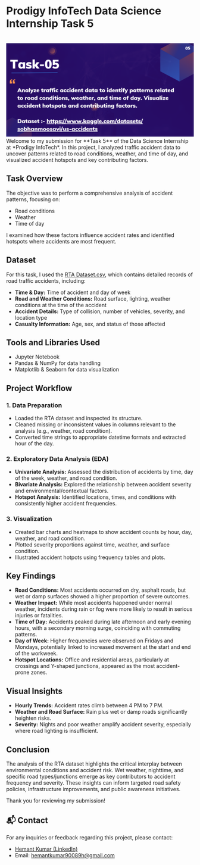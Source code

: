 
# Prodigy InfoTech Data Science Internship Task 5

<br>
<img src="https://github.com/hemant2186/PRODIGY_DS_05/blob/8732e6ddf242ce9f3c2caeffe2cfad7fbfa7b096/ds5.png">
Welcome to my submission for **Task 5** of the Data Science Internship at *Prodigy InfoTech*. In this project, I analyzed traffic accident data to uncover patterns related to road conditions, weather, and time of day, and visualized accident hotspots and key contributing factors.

## Task Overview

The objective was to perform a comprehensive analysis of accident patterns, focusing on:

- Road conditions
- Weather
- Time of day

I examined how these factors influence accident rates and identified hotspots where accidents are most frequent.

## Dataset

For this task, I used the [RTA Dataset.csv](https://github.com/hemant2186/PRODIGY_DS_05/blob/8732e6ddf242ce9f3c2caeffe2cfad7fbfa7b096/RTA%20Dataset.csv), which contains detailed records of road traffic accidents, including:

- **Time \& Day:** Time of accident and day of week
- **Road and Weather Conditions:** Road surface, lighting, weather conditions at the time of the accident
- **Accident Details:** Type of collision, number of vehicles, severity, and location type
- **Casualty Information:** Age, sex, and status of those affected


## Tools and Libraries Used

- Jupyter Notebook
- Pandas \& NumPy for data handling
- Matplotlib \& Seaborn for data visualization


## Project Workflow

### 1. Data Preparation

- Loaded the RTA dataset and inspected its structure.
- Cleaned missing or inconsistent values in columns relevant to the analysis (e.g., weather, road condition).
- Converted time strings to appropriate datetime formats and extracted hour of the day.


### 2. Exploratory Data Analysis (EDA)

- **Univariate Analysis:** Assessed the distribution of accidents by time, day of the week, weather, and road condition.
- **Bivariate Analysis:** Explored the relationship between accident severity and environmental/contextual factors.
- **Hotspot Analysis:** Identified locations, times, and conditions with consistently higher accident frequencies.


### 3. Visualization

- Created bar charts and heatmaps to show accident counts by hour, day, weather, and road condition.
- Plotted severity proportions against time, weather, and surface condition.
- Illustrated accident hotpots using frequency tables and plots.


## Key Findings

- **Road Conditions:** Most accidents occurred on dry, asphalt roads, but wet or damp surfaces showed a higher proportion of severe outcomes.
- **Weather Impact:** While most accidents happened under normal weather, incidents during rain or fog were more likely to result in serious injuries or fatalities.
- **Time of Day:** Accidents peaked during late afternoon and early evening hours, with a secondary morning surge, coinciding with commuting patterns.
- **Day of Week:** Higher frequencies were observed on Fridays and Mondays, potentially linked to increased movement at the start and end of the workweek.
- **Hotspot Locations:** Office and residential areas, particularly at crossings and Y-shaped junctions, appeared as the most accident-prone zones.


## Visual Insights

- **Hourly Trends:** Accident rates climb between 4 PM to 7 PM.
- **Weather and Road Surface:** Rain plus wet or damp roads significantly heighten risks.
- **Severity:** Nights and poor weather amplify accident severity, especially where road lighting is insufficient.


## Conclusion

The analysis of the RTA dataset highlights the critical interplay between environmental conditions and accident risk. Wet weather, nighttime, and specific road types/junctions emerge as key contributors to accident frequency and severity. These insights can inform targeted road safety policies, infrastructure improvements, and public awareness initiatives.

Thank you for reviewing my submission!

## 📬 Contact

For any inquiries or feedback regarding this project, please contact:

- [Hemant Kumar (LinkedIn)](https://www.linkedin.com/in/hemant-kumar-171472210?utm_source=share&utm_campaign=share_via&utm_content=profile&utm_medium=android_app)
- Email: hemantkumar90089h@gmail.com

<div style="text-align: center"></div>

[^1]: image.jpg

[^2]: README-1.md

[^3]: RTA-Dataset.csv

[^4]: https://www.linkedin.com/in/hemant-kumar-171472210

